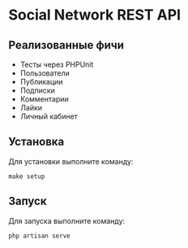 # Social Network REST API

## Реализованные фичи

- Тесты через PHPUnit
- Пользователи
- Публикации
- Подписки
- Комментарии
- Лайки
- Личный кабинет

## Установка

Для установки выполните команду:

```shell
make setup
```
## Запуск

Для запуска выполните команду:

```shell
php artisan serve
```
